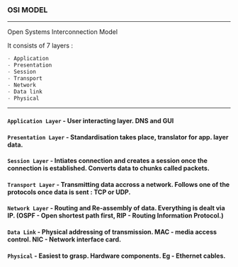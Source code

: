 ### OSI MODEL

---

Open Systems Interconnection Model

It consists of 7 layers : 

```py
- Application
- Presentation
- Session
- Transport
- Network
- Data link
- Physical
```

---

#### `Application Layer` - User interacting layer. DNS and GUI
#### `Presentation Layer` - Standardisation takes place, translator for app. layer data.
#### `Session Layer` - Intiates connection and creates a session once the connection is established. Converts data to chunks called packets.
#### `Transport Layer` - Transmitting data accross a network. Follows one of the protocols once data is sent : TCP or UDP.
#### `Network Layer` - Routing and Re-assembly of data. Everything is dealt via IP. (OSPF - Open shortest path first, RIP - Routing Information Protocol.)
#### `Data Link` - Physical addressing of transmission. MAC - media access control. NIC - Network interface card.
#### `Physical` - Easiest to grasp. Hardware components. Eg - Ethernet cables.


